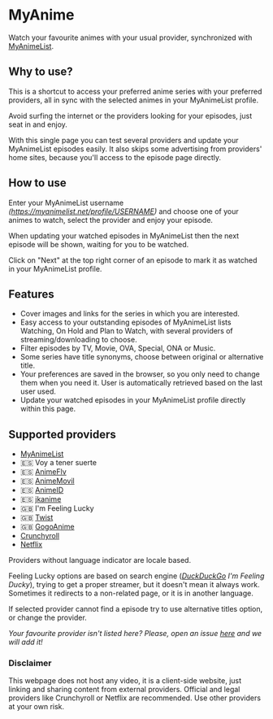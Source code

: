 # MyAnime
Watch your favourite animes with your usual provider, synchronized with [MyAnimeList](https://myanimelist.net/).

## Why to use?
This is a shortcut to access your preferred anime series with your preferred providers, all in sync with the selected animes in your MyAnimeList profile.

Avoid surfing the internet or the providers looking for your episodes, just seat in and enjoy. 

With this single page you can test several providers and update your MyAnimeList episodes easily. It also skips some advertising from providers' home sites, because you'll access to the episode page directly.

## How to use
Enter your MyAnimeList username _(https://myanimelist.net/profile/USERNAME)_ and choose one of your animes to watch, select the provider and enjoy your episode.

When updating your watched episodes in MyAnimeList then the next episode will be shown, waiting for you to be watched.

Click on "Next" at the top right corner of an episode to mark it as watched in your MyAnimeList profile.

## Features
- Cover images and links for the series in which you are interested.
- Easy access to your outstanding episodes of MyAnimeList lists Watching, On Hold and Plan to Watch, with several providers of streaming/downloading to choose.
- Filter episodes by TV, Movie, OVA, Special, ONA or Music.
- Some series have title synonyms, choose between original or alternative title.
- Your preferences are saved in the browser, so you only need to change them when you need it. User is automatically retrieved based on the last user used.
- Update your watched episodes in your MyAnimeList profile directly within this page.

## Supported providers
- [MyAnimeList](https://myanimelist.net/)
- 🇪🇸 Voy a tener suerte
- 🇪🇸 [AnimeFlv](https://www.animeflv.net)
- 🇪🇸 [AnimeMovil](https://animemovil.com/)
- 🇪🇸 [AnimeID](https://www.animeid.tv/)
- 🇪🇸 [jkanime](http://jkanime.net/)
- 🇬🇧 I'm Feeling Lucky
- 🇬🇧 [Twist](https://twist.moe/)
- 🇬🇧 [GogoAnime](https://www2.gogoanime.se/)
- [Crunchyroll](https://www.crunchyroll.com/)
- [Netflix](https://www.netflix.com/)

Providers without language indicator are locale based.

Feeling Lucky options are based on search engine (_[DuckDuckGo](https://duckduckgo.com/) I'm Feeling Ducky_), trying to get a proper streamer, but it doesn't mean it always work. Sometimes it redirects to a non-related page, or it is in another language.

If selected provider cannot find a episode try to use alternative titles option, or change the provider.

_Your favourite provider isn't listed here? Please, open an issue [here](http://github.com/Carleslc/MyAnime/issues) and we will add it!_

### Disclaimer
This webpage does not host any video, it is a client-side website, just linking and sharing content from external providers. Official and legal providers like Crunchyroll or Netflix are recommended. Use other providers at your own risk.
